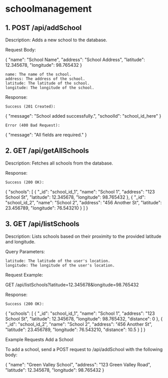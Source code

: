 # schoolmanagement




## 1. POST /api/addSchool

Description: Adds a new school to the database.

Request Body:


{
  "name": "School Name",
  "address": "School Address",
  "latitude": 12.345678,
  "longitude": 98.765432
}


    name: The name of the school.
    address: The address of the school.
    latitude: The latitude of the school.
    longitude: The longitude of the school.

Response:

    Success (201 Created):

{
  "message": "School added successfully.",
  "schoolId": "school_id_here"
}

    Error (400 Bad Request):

{
  "message": "All fields are required."
}

 ## 2. GET /api/getAllSchools

Description: Fetches all schools from the database.

Response:

    Success (200 OK):

{
  "schools": [
    {
      "_id": "school_id_1",
      "name": "School 1",
      "address": "123 School St",
      "latitude": 12.345678,
      "longitude": 98.765432
    },
    {
      "_id": "school_id_2",
      "name": "School 2",
      "address": "456 Another St",
      "latitude": 23.456789,
      "longitude": 76.543210
    }
  ]
}

## 3. GET /api/listSchools

Description: Lists schools based on their proximity to the provided latitude and longitude.

Query Parameters:

    latitude: The latitude of the user's location.
    longitude: The longitude of the user's location.

Request Example:

GET /api/listSchools?latitude=12.345678&longitude=98.765432

Response:

    Success (200 OK):

{
  "schools": [
    {
      "_id": "school_id_1",
      "name": "School 1",
      "address": "123 School St",
      "latitude": 12.345678,
      "longitude": 98.765432,
      "distance": 0
    },
    {
      "_id": "school_id_2",
      "name": "School 2",
      "address": "456 Another St",
      "latitude": 23.456789,
      "longitude": 76.543210,
      "distance": 10.5
    }
  ]
}

Example Requests
Add a School

To add a school, send a POST request to /api/addSchool with the following body:

{
  "name": "Green Valley School",
  "address": "123 Green Valley Road",
  "latitude": 12.345678,
  "longitude": 98.765432
}
